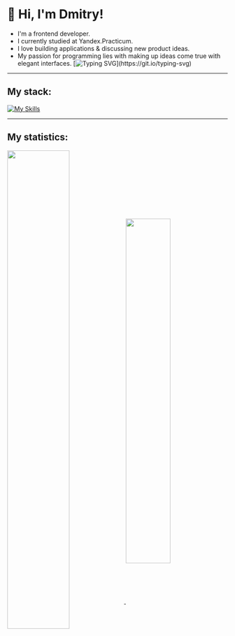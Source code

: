 # 👋 Hi, I'm Dmitry!
* I'm a frontend developer.
* I currently studied at Yandex.Practicum.
* I love building applications & discussing new product ideas.
* My passion for programming lies with making up ideas come true with elegant interfaces.
[![Typing SVG](https://readme-typing-svg.herokuapp.com?color=%2336BCF7&lines=Welcome+to+my+page!)](https://git.io/typing-svg)
___
## My stack:

[![My Skills](https://skills.thijs.gg/icons?i=html,css,js,react,nodejs,express,mongodb,git,webpack,vscode,figma,sass,bem)](https://skills.thijs.gg)
___
## My statistics:

<a href="https://github.com/anuraghazra/github-readme-stats">
  <img align="center" width="53%" src="https://github-readme-stats.vercel.app/api?username=Loner789&show_icons=true&hide=stars,contributes&theme=default" />
</a>
<a href="https://github.com/anuraghazra/github-readme-stats">
  <img align="center" width="45%" src="https://github-readme-stats.vercel.app/api/top-langs/?username=Loner789&layout=compact&theme=default" />
</a>
